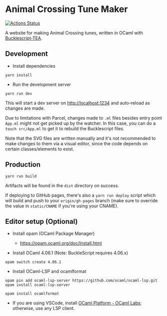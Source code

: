 # Animal Crossing Tune Maker

[![Actions Status](https://github.com/walfie/ac-tune-maker/workflows/Main%20workflow/badge.svg?branch=master)](https://github.com/walfie/ac-tune-maker/actions)

A website for making Animal Crossing tunes, written in OCaml with
[Bucklescript-TEA](https://github.com/OvermindDL1/bucklescript-tea).

## Development

- Install dependencies

```
yarn install
```

- Run the development server

```
yarn run dev
```

This will start a dev server on <http://localhost:1234> and auto-reload as
changes are made.

Due to limitations with Parcel, changes made to `.ml` files besides entry point
`App.ml` might not get picked up by the watcher. In this case, you can do a
`touch src/App.ml` to get it to rebuild the Bucklescript files.

Note that the SVG files are written manually and it's not recommended to make
changes to them via a visual editor, since the code depends on certain
classes/elements to exist.

## Production

```
yarn run build
```

Artifacts will be found in the `dist` directory on success.

If deploying to GitHub pages, there's also a `yarn run deploy` script which will
build and push to your `origin/gh-pages` branch (make sure to override the value
in `static/CNAME` if you're using your CNAME).

## Editor setup (Optional)

- Install opam (OCaml Package Manager)

  - <https://opam.ocaml.org/doc/Install.html>

- Install OCaml 4.06.1 (Note: BuckleScript requires 4.06.x)

```
opam switch create 4.06.1
```

- Install OCaml-LSP and ocamlformat

```
opam pin add ocaml-lsp-server https://github.com/ocaml/ocaml-lsp.git
opam install ocaml-lsp-server
```

```
opam install ocamlformat
```

- If you are using VSCode, install
  [OCaml Platform - OCaml Labs](https://marketplace.visualstudio.com/items?itemName=ocamllabs.ocaml-platform);
  otherwise, use any LSP client.
